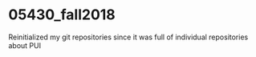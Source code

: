 # 05430_fall2018

Reinitialized my git repositories since it was full of individual repositories about PUI

